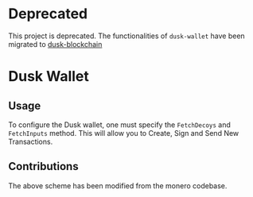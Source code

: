 # Deprecated

This project is deprecated. The functionalities of `dusk-wallet` have been migrated to [dusk-blockchain](https://github.com/dusk-network/dusk-blockchain)

# Dusk Wallet

## Usage 

To configure the Dusk wallet, one must specify the `FetchDecoys` and `FetchInputs` method. This will allow you to Create, Sign and Send New Transactions.

## Contributions 

The above scheme has been modified from the monero codebase.
